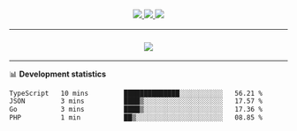 <h3 align="center">
  <a href="https://github.com/hwalker928">
      <img src="https://img.shields.io/github/followers/hwalker928?label=Followers&style=for-the-badge&color=lightblue">
  </a>
  <a href="https://harryw.link/discord" alt="Discord">
      <img src="https://img.shields.io/discord/738451951758606336?label=discord&style=for-the-badge&color=lightblue"/>
  </a>
  <a href="https://harryw.link/sparked" alt="Sparked Host">
      <img src="https://img.shields.io/static/v1?label=Sponsor&message=Sparked%20Host&color=yellow&style=for-the-badge"/>
  </a>
</h3>

<hr>


<h3 align="center">
  <a href="https://github.com/hwalker928">
      <img src="https://github-profile-trophy.vercel.app/?username=hwalker928&no-bg=true&no-frame=true">
  </a>
</h3>


<hr>

📊 **Development statistics**

<!--START_SECTION:waka-->

```txt
TypeScript   10 mins         ██████████████░░░░░░░░░░░   56.21 %
JSON         3 mins          ████▒░░░░░░░░░░░░░░░░░░░░   17.57 %
Go           3 mins          ████▒░░░░░░░░░░░░░░░░░░░░   17.36 %
PHP          1 min           ██▒░░░░░░░░░░░░░░░░░░░░░░   08.85 %
```

<!--END_SECTION:waka-->
